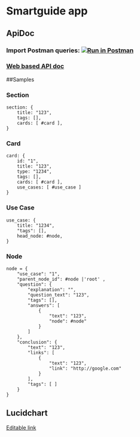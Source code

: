 # Smartguide app

## ApiDoc
### Import Postman queries: [![Run in Postman](https://run.pstmn.io/button.svg)](https://app.getpostman.com/run-collection/3a2c1a5467e8616c957f)
### [Web based API doc](https://documenter.getpostman.com/view/11580523/TVzPoKiq)

##Samples
### Section
```
section: {
    title: "123",
    tags: [],
    cards: [ #card ],
}
```

### Card
```
card: {
    id: "1",
    title: "123",
    type: "1234",
    tags: [],
    cards: [ #card ],
    use_cases: [ #use_case ]
}
```


### Use Case
```
use_case: {
    title: "1234",
    "tags": [],
    head_node: #node,
}
```


### Node
```
node = {
    "use_case": "1",
    "parent_node_id": #node |'root' ,
    "question": {
        "explanation": "",
        "question_text": "123",
        "tags": [],
        "answers": [
            {
                "text": "123",
                "node": #node"
            }
        ]
    },
    "conclusion": {
        "text": "123",
        "links": [ 
            {
                "text": "123",
                "link": "http://google.com"
            }
        ],
        "tags": [ ]
    }
}
```

## Lucidchart
[Editable link](https://lucid.app/lucidchart/invitations/accept/c548bc61-6707-46c1-bb52-afb094478858)
